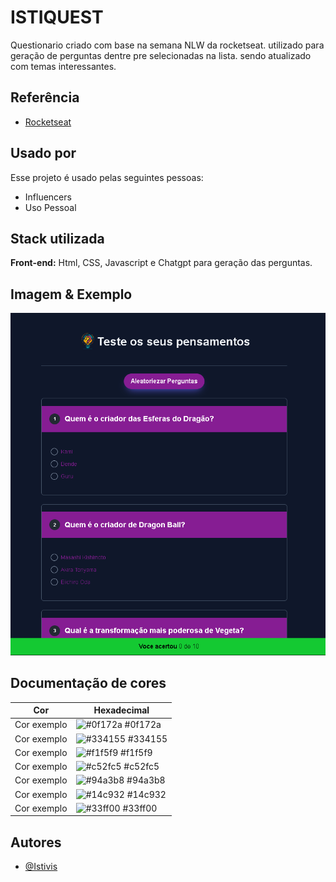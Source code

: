 
# ISTIQUEST

Questionario criado com base na semana NLW da rocketseat.
utilizado para geração de perguntas dentre pre selecionadas na lista.
sendo atualizado com temas interessantes.


## Referência

 - [Rocketseat](https://www.rocketseat.com.br/?utm_source=google&utm_medium=cpc&utm_campaign=lead&utm_term=perpetuo&utm_content=institucional-lead-home-texto-lead-brandkws-none-none-institucional-none-none-br-google)


## Usado por

Esse projeto é usado pelas seguintes pessoas:

- Influencers
- Uso Pessoal


## Stack utilizada

**Front-end:** Html, CSS, Javascript e Chatgpt para geração das perguntas.

## Imagem & Exemplo

<img src="/imagemprojeto.png">


## Documentação de cores

| Cor               | Hexadecimal                                                |
| ----------------- | ---------------------------------------------------------------- |
| Cor exemplo       | ![#0f172a](https://via.placeholder.com/10/0f172a?text=+) #0f172a |
| Cor exemplo       | ![#334155](https://via.placeholder.com/10/334155?text=+) #334155 |
| Cor exemplo       | ![#f1f5f9](https://via.placeholder.com/10/f1f5f9?text=+) #f1f5f9 |
| Cor exemplo       | ![#c52fc5](https://via.placeholder.com/10/c52fc5?text=+) #c52fc5 |
| Cor exemplo       | ![#94a3b8](https://via.placeholder.com/10/94a3b8?text=+) #94a3b8 |
| Cor exemplo       | ![#14c932](https://via.placeholder.com/10/14c93?text=+) #14c932 |
| Cor exemplo       | ![#33ff00](https://via.placeholder.com/10/33ff00?text=+) #33ff00 |

## Autores

- [@Istivis](https://github.com/Istivis)

